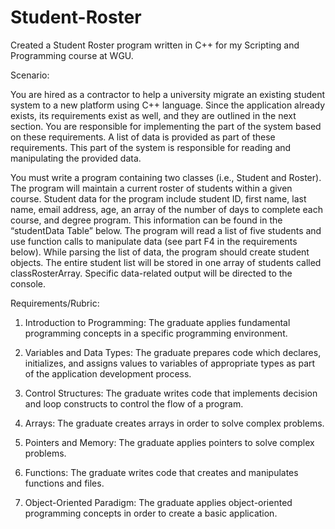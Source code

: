 # Student-Roster
Created a Student Roster program written in C++ for my Scripting and Programming course at WGU. 

Scenario:

You are hired as a contractor to help a university migrate an existing student system to a new platform using C++ language. Since the application already exists, its requirements exist as well, and they are outlined in the next section. You are responsible for implementing the part of the system based on these requirements. A list of data is provided as part of these requirements. This part of the system is responsible for reading and manipulating the provided data.

You must write a program containing two classes (i.e., Student and Roster). The program will maintain a current roster of students within a given course. Student data for the program include student ID, first name, last name, email address, age, an array of the number of days to complete each course, and degree program. This information can be found in the “studentData Table” below. The program will read a list of five students and use function calls to manipulate data (see part F4 in the requirements below). While parsing the list of data, the program should create student objects. The entire student list will be stored in one array of students called classRosterArray. Specific data-related output will be directed to the console.


Requirements/Rubric:


  1. Introduction to Programming: The graduate applies fundamental programming concepts in a specific programming environment.
    
  2. Variables and Data Types: The graduate prepares code which declares, initializes, and assigns values to variables of appropriate types as part of the application development process.
    
  3. Control Structures: The graduate writes code that implements decision and loop constructs to control the flow of a program.
    
  4. Arrays: The graduate creates arrays in order to solve complex problems.
    
  5. Pointers and Memory: The graduate applies pointers to solve complex problems.
    
  6. Functions: The graduate writes code that creates and manipulates functions and files.
    
  7. Object-Oriented Paradigm: The graduate applies object-oriented programming concepts in order to create a basic application.
  
  
  
  
